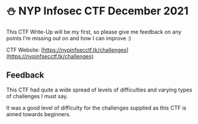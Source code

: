 # ⛄ NYP Infosec CTF December 2021

This CTF Write-Up will be my first, so please give me feedback on any points I'm missing out on and how I can improve :)

CTF Website: [https://nypinfsecctf.tk/challenges](https://nypinfsecctf.tk/challenges)

## Feedback

This CTF had quite a wide spread of levels of difficulties and varying types of challenges I must say.

It was a good level of difficulty for the challenges supplied as this CTF is aimed towards beginners.
